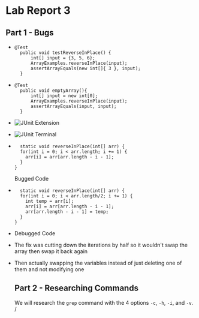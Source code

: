 # Lab Report 3

## Part 1 - Bugs
* ``` Failure inducing input
  @Test 
	public void testReverseInPlace() {
		int[] input = {3, 5, 6};
		ArrayExamples.reverseInPlace(input);
		assertArrayEquals(new int[]{ 3 }, input);
	}
  ```
* ``` Non-failure inducing input
  @Test
	public void emptyArray(){
		int[] input = new int[0];
		ArrayExamples.reverseInPlace(input);
		assertArrayEquals(input, input);
	}
  ```
* ![JUnit Extension](https://github.com/branzanger/CSE15L-LabReports/assets/66757687/f4f8d191-67c1-4f91-baf4-f86fa9a8ecfa)
* ![JUnit Terminal](https://github.com/branzanger/CSE15L-LabReports/assets/66757687/056f7e78-b462-4f93-90ed-bb3babda46f4)
* ```
    static void reverseInPlace(int[] arr) {
    for(int i = 0; i < arr.length; i += 1) {
      arr[i] = arr[arr.length - i - 1];
    }
  }
  ```
  Bugged Code
* ```
    static void reverseInPlace(int[] arr) {
    for(int i = 0; i < arr.length/2; i += 1) {
      int temp = arr[i];
      arr[i] = arr[arr.length - i - 1];
      arr[arr.length - i - 1] = temp;
    }
  }
  ```
* Debugged Code
* The fix was cutting down the iterations by half so it wouldn't swap the array then swap it back again
* Then actually swapping the variables instead of just deleting one of them and not modifying one


  ## Part 2 - Researching Commands
  We will research the `grep` command with the 4 options `-c`, `-h`, `-i`, and `-v`. /


